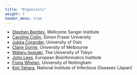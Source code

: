 ```yaml
---
title: "Organisers"
weight: 4
header_menu: true
---
```


- [Stephen Bentley](https://www.sanger.ac.uk/person/bentley-stephen-d/), Wellcome Sanger Institute
- [Caroline Colijn](https://www.sfu.ca/math/people/faculty/ccolijn/), Simon Fraser University
- [Jukka Corander](https://www.med.uio.no/imb/english/people/aca/jukkac/), University of Oslo
- [Claire Gorrie](https://biomedicalsciences.unimelb.edu.au/research/emcra/researcher-profiles/claire-gorrie), University of Melbourne
- [Wataru Iwasaki](http://iwasakilab.k.u-tokyo.ac.jp/iwasaki/eindex.html), The University of Tokyo
- [John Lees](https://www.ebi.ac.uk/research/lees/), European Bioinformatics Institute
- [Fiona Whelan](http://www.whelanlab.co.uk/), University of Nottingham
- [Koji Yahara](https://sites.google.com/site/kojiyahara/), National Institute of Infectious Diseases (Japan)